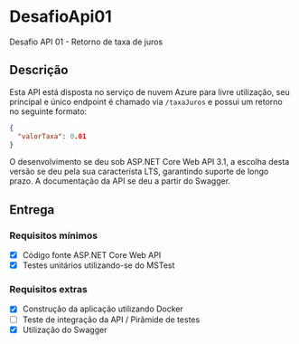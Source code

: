 # DesafioApi01
Desafio API 01 - Retorno de taxa de juros

## Descrição
Esta API está disposta no serviço de nuvem Azure para livre utilização, seu principal e único endpoint é chamado via `/taxaJuros` e possui um retorno no seguinte formato:

```json
{
  "valorTaxa": 0.01
}
```

O desenvolvimento se deu sob ASP.NET Core Web API 3.1, a escolha desta versão se deu pela sua característa LTS, garantindo suporte de longo prazo. A documentação da API se deu a partir do Swagger.

## Entrega

### Requisitos mínimos
- [x] Código fonte ASP.NET Core Web API
- [x] Testes unitários utilizando-se do MSTest

### Requisitos extras
- [x] Construção da aplicação utilizando Docker
- [ ] Teste de integração da API / Pirâmide de testes
- [x] Utilização do Swagger
